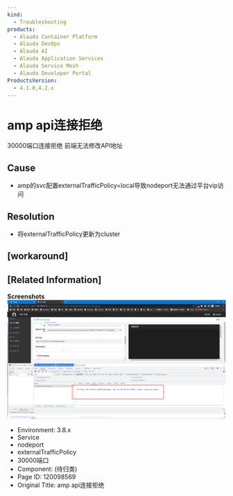 ```yaml
---
kind:
  - Troubleshooting
products:
  - Alauda Container Platform
  - Alauda DevOps
  - Alauda AI
  - Alauda Application Services
  - Alauda Service Mesh
  - Alauda Developer Portal
ProductsVersion:
  - 4.1.0,4.2.x
---
```

<!-- A type of document that involves encountering a fault, diagnosing it, performing root cause analysis, and providing solutions. -->

# amp api连接拒绝

30000端口连接拒绝 前端无法修改API地址

## Cause
- amp的svc配置externalTrafficPolicy=local导致nodeport无法通过平台vip访问

## Resolution
- 将externalTrafficPolicy更新为cluster

## [workaround]

## [Related Information]
**Screenshots**
![image_1651889775340_2u658.png](assets/amp-apilian-jie-ju-jue/image_1651889775340_2u658.png)
- Environment: 3.8.x
- Service
- nodeport
- externalTrafficPolicy
- 30000端口
- Component: (待归类)
- Page ID: 120098569
- Original Title: amp api连接拒绝

